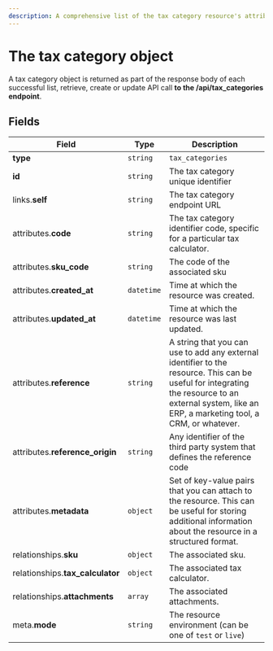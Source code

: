 ```yaml
---
description: A comprehensive list of the tax category resource's attributes and relationships.
---
```


# The tax category object

A tax category object is returned as part of the response body of each successful list, retrieve, create or update API call <b>to the /api/tax_categories endpoint</b>.

## Fields

| Field          | Type     | Description                                  |
| -------------- | -------- | -------------------------------------------- |
| **type**       | `string` | `tax_categories`                        |
| **id**         | `string` | The tax category unique identifier  |
| links.**self** | `string` | The tax category endpoint URL       |
| attributes.**code** | `string` | The tax category identifier code, specific for a particular tax calculator. |
| attributes.**sku_code** | `string` | The code of the associated sku |
| attributes.**created_at** | `datetime` | Time at which the resource was created. |
| attributes.**updated_at** | `datetime` | Time at which the resource was last updated. |
| attributes.**reference** | `string` | A string that you can use to add any external identifier to the resource. This can be useful for integrating the resource to an external system, like an ERP, a marketing tool, a CRM, or whatever. |
| attributes.**reference_origin** | `string` | Any identifier of the third party system that defines the reference code |
| attributes.**metadata** | `object` | Set of key-value pairs that you can attach to the resource. This can be useful for storing additional information about the resource in a structured format. |
| relationships.**sku** | `object` | The associated sku. |
| relationships.**tax_calculator** | `object` | The associated tax calculator. |
| relationships.**attachments** | `array` | The associated attachments. |
| meta.**mode** | `string` | The resource environment \(can be one of `test` or `live`\) |

